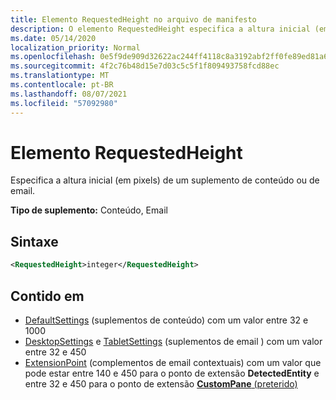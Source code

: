 ```yaml
---
title: Elemento RequestedHeight no arquivo de manifesto
description: O elemento RequestedHeight especifica a altura inicial (em pixels) de um conteúdo ou de um complemento de email.
ms.date: 05/14/2020
localization_priority: Normal
ms.openlocfilehash: 0e5f9de909d32622ac244ff4118c8a3192abf2ff0fe89ed81a6188ddcb265549
ms.sourcegitcommit: 4f2c76b48d15e7d03c5c5f1f809493758fcd88ec
ms.translationtype: MT
ms.contentlocale: pt-BR
ms.lasthandoff: 08/07/2021
ms.locfileid: "57092980"
---
```

# <a name="requestedheight-element"></a>Elemento RequestedHeight

Especifica a altura inicial (em pixels) de um suplemento de conteúdo ou de email.

**Tipo de suplemento:** Conteúdo, Email

## <a name="syntax"></a>Sintaxe

```XML
<RequestedHeight>integer</RequestedHeight>
```

## <a name="contained-in"></a>Contido em

- [DefaultSettings](defaultsettings.md) (suplementos de conteúdo) com um valor entre 32 e 1000
- [DesktopSettings](desktopsettings.md) e [TabletSettings](tabletsettings.md) (suplementos de email ) com um valor entre 32 e 450
- [ExtensionPoint](extensionpoint.md) (complementos de email contextuais) com um valor que pode estar entre 140 e 450 para o ponto de extensão **DetectedEntity** e entre 32 e 450 para o ponto de extensão [ **CustomPane** (preterido)](https://developer.microsoft.com/outlook/blogs/make-your-add-ins-available-in-the-office-ribbon/)
